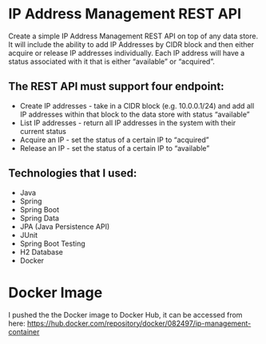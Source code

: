 # IP Address Management REST API
Create a simple IP Address Management REST API on top of any data store. It will include the ability to add IP Addresses by CIDR block and then either acquire or release IP addresses individually. Each IP address will have a status associated with it that is either “available” or “acquired”.

## The REST API must support four endpoint:

* Create IP addresses - take in a CIDR block (e.g. 10.0.0.1/24) and add all IP addresses within that block to the data store with status “available”
* List IP addresses - return all IP addresses in the system with their current status
* Acquire an IP - set the status of a certain IP to “acquired”
* Release an IP - set the status of a certain IP to “available”


## Technologies that I used:
* Java
* Spring
* Spring Boot
* Spring Data
* JPA (Java Persistence API)
* JUnit
* Spring Boot Testing
* H2 Database
* Docker


# Docker Image
I pushed the the Docker image to Docker Hub, it can be accessed from here:
https://hub.docker.com/repository/docker/082497/ip-management-container

